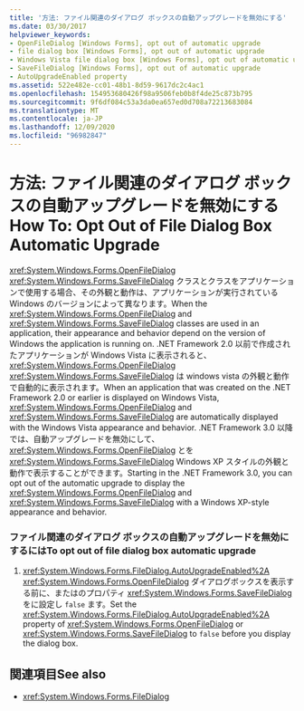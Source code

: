 ```yaml
---
title: '方法: ファイル関連のダイアログ ボックスの自動アップグレードを無効にする'
ms.date: 03/30/2017
helpviewer_keywords:
- OpenFileDialog [Windows Forms], opt out of automatic upgrade
- file dialog box [Windows Forms], opt out of automatic upgrade
- Windows Vista file dialog box [Windows Forms], opt out of automatic upgrade
- SaveFileDialog [Windows Forms], opt out of automatic upgrade
- AutoUpgradeEnabled property
ms.assetid: 522e482e-cc01-48b1-8d59-9617dc2c4ac1
ms.openlocfilehash: 154953680426f98a9506feb0b8f4de25c873b795
ms.sourcegitcommit: 9f6df084c53a3da0ea657ed0d708a72213683084
ms.translationtype: MT
ms.contentlocale: ja-JP
ms.lasthandoff: 12/09/2020
ms.locfileid: "96982847"
---
```

# <a name="how-to-opt-out-of-file-dialog-box-automatic-upgrade"></a><span data-ttu-id="7d20b-102">方法: ファイル関連のダイアログ ボックスの自動アップグレードを無効にする</span><span class="sxs-lookup"><span data-stu-id="7d20b-102">How To: Opt Out of File Dialog Box Automatic Upgrade</span></span>
<span data-ttu-id="7d20b-103"><xref:System.Windows.Forms.OpenFileDialog> <xref:System.Windows.Forms.SaveFileDialog> クラスとクラスをアプリケーションで使用する場合、その外観と動作は、アプリケーションが実行されている Windows のバージョンによって異なります。</span><span class="sxs-lookup"><span data-stu-id="7d20b-103">When the <xref:System.Windows.Forms.OpenFileDialog> and <xref:System.Windows.Forms.SaveFileDialog> classes are used in an application, their appearance and behavior depend on the version of Windows the application is running on.</span></span> <span data-ttu-id="7d20b-104">.NET Framework 2.0 以前で作成されたアプリケーションが Windows Vista に表示されると、 <xref:System.Windows.Forms.OpenFileDialog> <xref:System.Windows.Forms.SaveFileDialog> は windows vista の外観と動作で自動的に表示されます。</span><span class="sxs-lookup"><span data-stu-id="7d20b-104">When an application that was created on the .NET Framework 2.0 or earlier is displayed on Windows Vista, <xref:System.Windows.Forms.OpenFileDialog> and <xref:System.Windows.Forms.SaveFileDialog> are automatically displayed with the Windows Vista appearance and behavior.</span></span> <span data-ttu-id="7d20b-105">.NET Framework 3.0 以降では、自動アップグレードを無効にして、 <xref:System.Windows.Forms.OpenFileDialog> とを <xref:System.Windows.Forms.SaveFileDialog> Windows XP スタイルの外観と動作で表示することができます。</span><span class="sxs-lookup"><span data-stu-id="7d20b-105">Starting in the .NET Framework 3.0, you can opt out of the automatic upgrade to display the <xref:System.Windows.Forms.OpenFileDialog> and <xref:System.Windows.Forms.SaveFileDialog> with a Windows XP-style appearance and behavior.</span></span>  
  
### <a name="to-opt-out-of-file-dialog-box-automatic-upgrade"></a><span data-ttu-id="7d20b-106">ファイル関連のダイアログ ボックスの自動アップグレードを無効にするには</span><span class="sxs-lookup"><span data-stu-id="7d20b-106">To opt out of file dialog box automatic upgrade</span></span>  
  
1. <span data-ttu-id="7d20b-107"><xref:System.Windows.Forms.FileDialog.AutoUpgradeEnabled%2A> <xref:System.Windows.Forms.OpenFileDialog> ダイアログボックスを表示する前に、またはのプロパティ <xref:System.Windows.Forms.SaveFileDialog> をに設定し `false` ます。</span><span class="sxs-lookup"><span data-stu-id="7d20b-107">Set the <xref:System.Windows.Forms.FileDialog.AutoUpgradeEnabled%2A> property of <xref:System.Windows.Forms.OpenFileDialog> or <xref:System.Windows.Forms.SaveFileDialog> to `false` before you display the dialog box.</span></span>  
  
## <a name="see-also"></a><span data-ttu-id="7d20b-108">関連項目</span><span class="sxs-lookup"><span data-stu-id="7d20b-108">See also</span></span>

- <xref:System.Windows.Forms.FileDialog>
